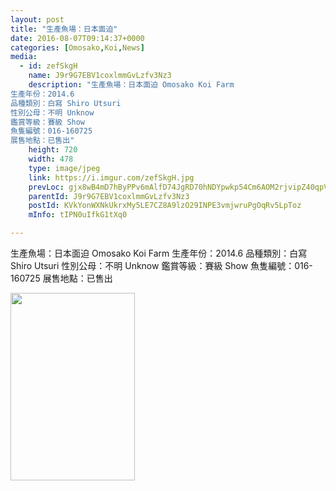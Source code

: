 ```yaml
---
layout: post
title: "生產魚場：日本面迫"
date: 2016-08-07T09:14:37+0000
categories: [Omosako,Koi,News]
media:
  - id: zefSkgH
    name: J9r9G7EBV1coxlmmGvLzfv3Nz3
    description: "生產魚場：日本面迫 Omosako Koi Farm
生產年份：2014.6
品種類別：白寫 Shiro Utsuri
性別公母：不明 Unknow
鑑賞等級：賽級 Show
魚隻編號：016-160725
展售地點：已售出"
    height: 720
    width: 478
    type: image/jpeg
    link: https://i.imgur.com/zefSkgH.jpg
    prevLoc: gjx8wB4mD7hByPPv6mAlfD74JgRD70hNDYpwkp54Cm6AOM2rjvipZ40qpVpWhRyQMV5AKPuOLNJz1K3GiPnq7x1qMWIpPnw11Ppgs70wzNZgMycV9YnRPMLnuQwROMWAzmCvAOyzxPX6i6lGj4x84zHN6JBxOQyqhq6QxOGGmyuXzKRwrZZGSBW5pnB145hWJ7BlpyyOILy0jz6n84UQpqJw6zlGcQBPy6x17QHDWqlJWGpVcmk5Wj35p2cZ9x3r2xN6
    parentId: J9r9G7EBV1coxlmmGvLzfv3Nz3
    postId: KVkYonWXNkUkrxMy5LE7CZ8A9lzO29INPE3vmjwruPgOqRv5LpToz
    mInfo: tIPN0uIfkG1tXq0

---
```


生產魚場：日本面迫 Omosako Koi Farm
生產年份：2014.6
品種類別：白寫 Shiro Utsuri
性別公母：不明 Unknow
鑑賞等級：賽級 Show
魚隻編號：016-160725
展售地點：已售出


<a href="https://i.imgur.com/zefSkgH.jpg"><img src="https://i.imgur.com/zefSkgH.jpg" height="300" width="199" /></a>
